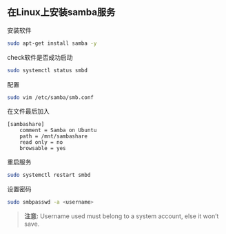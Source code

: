 ## 在Linux上安装samba服务

安装软件

```bash
sudo apt-get install samba -y
```

check软件是否成功启动

```bash
sudo systemctl status smbd
```

配置

```bash
sudo vim /etc/samba/smb.conf
```

在文件最后加入

```text
[sambashare]
    comment = Samba on Ubuntu
    path = /mnt/sambashare
    read only = no
    browsable = yes
```

重启服务

```bash
sudo systemctl restart smbd
```

设置密码

```bash
sudo smbpasswd -a <username>
```

> **注意:** Username used must belong to a system account, else it won’t save.
